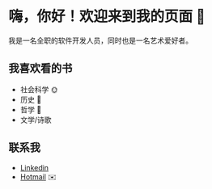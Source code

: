 # 嗨，你好！欢迎来到我的页面 👋

我是一名全职的软件开发人员，同时也是一名艺术爱好者。

## 我喜欢看的书

 * 社会科学 🌞
 * 历史 👴
 * 哲学 💫
 * 文学/诗歌

## 联系我
 * [Linkedin](https://www.linkedin.com/in/xiashuangxi/)
 * [Hotmail](mailto:xiashuangxi@hotmail.com) ✉️